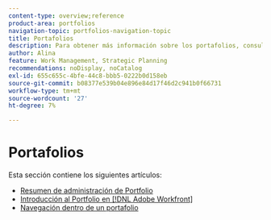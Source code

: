 ```yaml
---
content-type: overview;reference
product-area: portfolios
navigation-topic: portfolios-navigation-topic
title: Portafolios
description: Para obtener más información sobre los portafolios, consulte los siguientes artículos.
author: Alina
feature: Work Management, Strategic Planning
recommendations: noDisplay, noCatalog
exl-id: 655c655c-4bfe-44c8-bbb5-0222b0d158eb
source-git-commit: b08377e539b04e896e84d17f46d2c941b0f66731
workflow-type: tm+mt
source-wordcount: '27'
ht-degree: 7%

---
```


# Portafolios

Esta sección contiene los siguientes artículos:

* [Resumen de administración de Portfolio](../../../manage-work/portfolios/portfolios-overview/portfolio-managament-overview.md)
* [Introducción al Portfolio en  [!DNL Adobe Workfront]](../../../manage-work/portfolios/portfolios-overview/portfolio-overview.md)
* [Navegación dentro de un portafolio](../../../manage-work/portfolios/portfolios-overview/navigate-within-portfolio.md)


